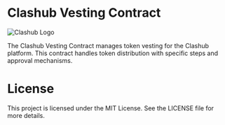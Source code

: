 # Clashub Vesting Contract

![Clashub Logo](https://www.clashub.io/logo.png)

The Clashub Vesting Contract manages token vesting for the Clashub platform. This contract handles token distribution with specific steps and approval mechanisms.

# License

This project is licensed under the MIT License. See the LICENSE file for more details.
